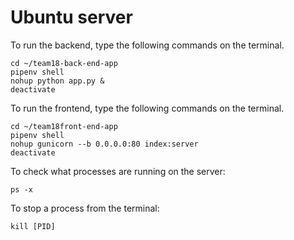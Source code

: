 # Ubuntu server

To run the backend, type the following commands on the terminal.

```
cd ~/team18-back-end-app
pipenv shell
nohup python app.py &
deactivate
```

To run the frontend, type the following commands on the terminal.

```
cd ~/team18front-end-app
pipenv shell
nohup gunicorn --b 0.0.0.0:80 index:server
deactivate
```

To check what processes are running on the server:
```
ps -x
```

To stop a process from the terminal:
```
kill [PID]
```